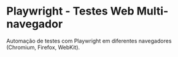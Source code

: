 # Playwright - Testes Web Multi-navegador

Automação de testes com Playwright em diferentes navegadores (Chromium, Firefox, WebKit).
